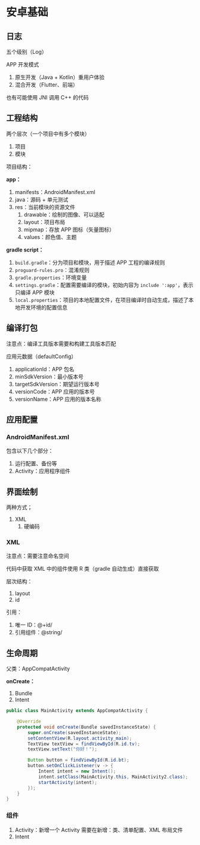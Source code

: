 # 安卓基础



## 日志

五个级别（Log）



APP 开发模式

1. 原生开发（Java + Kotlin）重用户体验
2. 混合开发（Flutter、前端）

也有可能使用 JNI 调用 C++ 的代码







## 工程结构

两个层次（一个项目中有多个模块）

1. 项目
2. 模块

项目结构：

**app：**

1. manifests：AndroidManifest.xml
2. java：源码 + 单元测试
3. res：当前模块的资源文件
   1. drawable：绘制的图像、可以适配
   2. layout：项目布局
   3. mipmap：存放 APP 图标（矢量图标）
   4. values：颜色值、主题

**gradle script：**

1. `build.gradle`：分为项目和模块，用于描述 APP 工程的编译规则
2. `proguard-rules.pro`：混淆规则
3. `gradle.properties`：环境变量
4. `settings.gradle`：配置需要编译的模块，初始内容为 `include ':app'`，表示只编译 APP 模块
5. `local.properties`：项目的本地配置文件，在项目编译时自动生成，描述了本地开发环境的配置信息



## 编译打包

注意点：编译工具版本需要和构建工具版本匹配

应用元数据（defaultConfig）

1. applicationId：APP 包名
2. minSdkVersion：最小版本号
3. targetSdkVersion：期望运行版本号
4. versionCode：APP 应用的版本号
5. versionName：APP 应用的版本名称





## 应用配置

### AndroidManifest.xml

包含以下几个部分：

1. 运行配置、备份等
2. Activity：应用程序组件



## 界面绘制

两种方式；

1. XML
   1. 硬编码





### XML

注意点：需要注意命名空间

代码中获取 XML 中的组件使用 R 类（gradle 自动生成）直接获取

层次结构：

1. layout
2. id

引用：

1. 唯一 ID：@+id/
2. 引用组件：@string/





## 生命周期

父类：AppCompatActivity

**onCreate：**

1. Bundle
2. Intent

```java
public class MainActivity extends AppCompatActivity {

    @Override
    protected void onCreate(Bundle savedInstanceState) {
        super.onCreate(savedInstanceState);
        setContentView(R.layout.activity_main);
        TextView textView = findViewById(R.id.tv);
        textView.setText("你好！");

        Button button = findViewById(R.id.bt);
        button.setOnClickListener(v -> {
            Intent intent = new Intent();
            intent.setClass(MainActivity.this, MainActivity2.class);
            startActivity(intent);
        });
    }
}
```



### 组件

1. Activity：新增一个 Activity 需要在新增：类、清单配置、XML 布局文件
2. Intent

